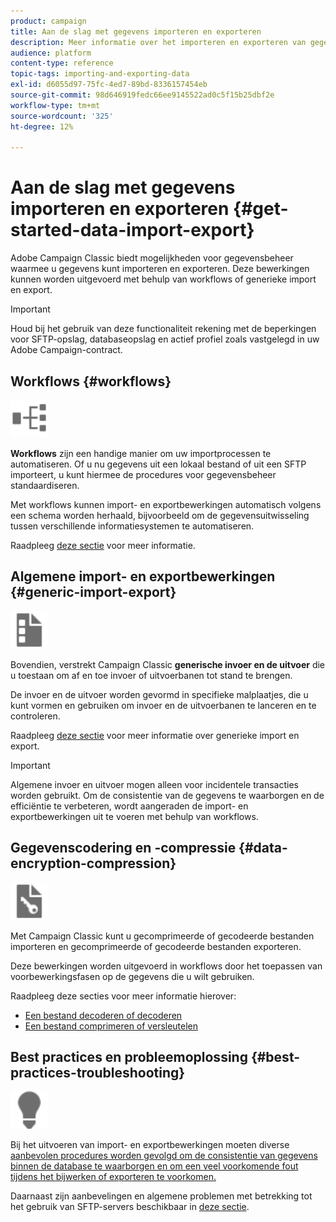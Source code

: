 ```yaml
---
product: campaign
title: Aan de slag met gegevens importeren en exporteren
description: Meer informatie over het importeren en exporteren van gegevens in Campaign Classic.
audience: platform
content-type: reference
topic-tags: importing-and-exporting-data
exl-id: d6055d97-75fc-4ed7-89bd-8336157454eb
source-git-commit: 98d646919fedc66ee9145522ad0c5f15b25dbf2e
workflow-type: tm+mt
source-wordcount: '325'
ht-degree: 12%

---
```


# Aan de slag met gegevens importeren en exporteren {#get-started-data-import-export}

Adobe Campaign Classic biedt mogelijkheden voor gegevensbeheer waarmee u gegevens kunt importeren en exporteren. Deze bewerkingen kunnen worden uitgevoerd met behulp van workflows of generieke import en export.

>[!IMPORTANT]
>
>Houd bij het gebruik van deze functionaliteit rekening met de beperkingen voor SFTP-opslag, databaseopslag en actief profiel zoals vastgelegd in uw Adobe Campaign-contract.

## Workflows {#workflows}

<img src="assets/do-not-localize/icon_workflows.svg" width="60px">

**Workflows** zijn een handige manier om uw importprocessen te automatiseren. Of u nu gegevens uit een lokaal bestand of uit een SFTP importeert, u kunt hiermee de procedures voor gegevensbeheer standaardiseren.

Met workflows kunnen import- en exportbewerkingen automatisch volgens een schema worden herhaald, bijvoorbeeld om de gegevensuitwisseling tussen verschillende informatiesystemen te automatiseren.

Raadpleeg [deze sectie](../../platform/using/import-export-workflows.md) voor meer informatie.

## Algemene import- en exportbewerkingen {#generic-import-export}

<img src="assets/do-not-localize/icon_templates.svg" width="60px">

Bovendien, verstrekt Campaign Classic **generische invoer en de uitvoer** die u toestaan om af en toe invoer of uitvoerbanen tot stand te brengen.

De invoer en de uitvoer worden gevormd in specifieke malplaatjes, die u kunt vormen en gebruiken om invoer en de uitvoerbanen te lanceren en te controleren.

Raadpleeg [deze sectie](../../platform/using/about-generic-imports-exports.md) voor meer informatie over generieke import en export.

>[!IMPORTANT]
>Algemene invoer en uitvoer mogen alleen voor incidentele transacties worden gebruikt. Om de consistentie van de gegevens te waarborgen en de efficiëntie te verbeteren, wordt aangeraden de import- en exportbewerkingen uit te voeren met behulp van workflows.

## Gegevenscodering en -compressie {#data-encryption-compression}

<img src="assets/do-not-localize/icon_encrypt.svg" width="60px">

Met Campaign Classic kunt u gecomprimeerde of gecodeerde bestanden importeren en gecomprimeerde of gecodeerde bestanden exporteren.

Deze bewerkingen worden uitgevoerd in workflows door het toepassen van voorbewerkingsfasen op de gegevens die u wilt gebruiken.

Raadpleeg deze secties voor meer informatie hierover:

* [Een bestand decoderen of decoderen](../../platform/using/unzip-decrypt.md)
* [Een bestand comprimeren of versleutelen](../../platform/using/zip-encrypt.md)

## Best practices en probleemoplossing {#best-practices-troubleshooting}

<img src="assets/do-not-localize/icon_bestpractices.svg" width="60px">

Bij het uitvoeren van import- en exportbewerkingen moeten diverse [aanbevolen procedures worden gevolgd om de consistentie van gegevens binnen de database te waarborgen en om een veel voorkomende fout tijdens het bijwerken of exporteren te voorkomen.](../../platform/using/import-export-best-practices.md)

Daarnaast zijn aanbevelingen en algemene problemen met betrekking tot het gebruik van SFTP-servers beschikbaar in [deze sectie](../../platform/using/sftp-server-usage.md).
